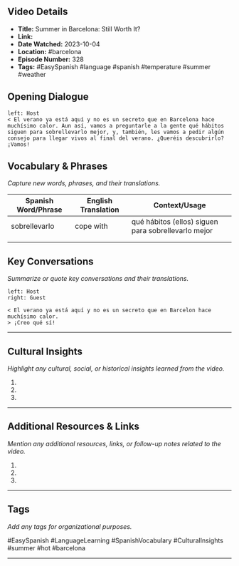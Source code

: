 ## Video Details
- **Title:** Summer in Barcelona: Still Worth It?
- **Link:** 
- **Date Watched:** 2023-10-04
- **Location:** #barcelona 
- **Episode Number:** 328
- **Tags:** #EasySpanish #language #spanish #temperature #summer #weather

## Opening Dialogue
```dialogue
left: Host
< El verano ya está aquí y no es un secreto que en Barcelona hace muchísimo calor. Aun así, vamos a preguntarle a la gente qué hábitos siguen para sobrellevarlo mejor, y, también, les vamos a pedir algún consejo para llegar vivos al final del verano. ¿Queréis descubrirlo? ¡Vamos!
```

## Vocabulary & Phrases
_Capture new words, phrases, and their translations._

| Spanish Word/Phrase | English Translation | Context/Usage |
|---------------------|---------------------|--------------|
|         sobrellevarlo  |       cope with   |      qué hábitos (ellos) siguen para sobrellevarlo mejor                      |
|                     |                     |              |
|                     |                     |              |

## Key Conversations
_Summarize or quote key conversations and their translations._

```dialogue
left: Host
right: Guest

< El verano ya está aquí y no es un secreto que en Barcelon hace muchísimo calor.
> ¡Creo qué sí!
```
---
## Cultural Insights
_Highlight any cultural, social, or historical insights learned from the video._

1. 
2. 
3. 
---

## Additional Resources & Links
_Mention any additional resources, links, or follow-up notes related to the video._

1. 
2. 
3. 

---

## Tags
_Add any tags for organizational purposes._

#EasySpanish #LanguageLearning #SpanishVocabulary #CulturalInsights #summer #hot #barcelona


---

